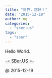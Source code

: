 ```yaml
---
title: "世界，您好！"
date: "2015-12-19"
author: ng
categories: 
  - "sber-us"
tags: 
  - "sber"
---
```


Hello World.

[\-= SBer.US =-](https://sber.us)

@ 2015-12-19
